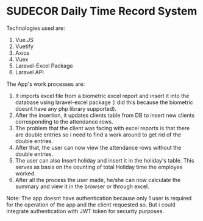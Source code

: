 # SUDECOR Daily Time Record System

Technologies used are: 
 1. Vue.JS 
 2. Vuetify 
 3. Axios
 4. Vuex
 5. Laravel-Excel Package
 6. Laravel API
 
 The App's work processes are:
 
 1. It imports excel file from a biometric excel report and insert it into the database using laravel-excel package (i did this because the biometric doesnt have any php library supported).
 2. After the insertion, it updates clients table from DB to insert new clients corresponding to the attendance rows. 
 3. The problem that the client was facing with excel reports is that there are double entries so i need to find a work around to get rid of the double entries. 
 4. After that, the user can now view the attendance rows without the double entries. 
 5. The user can also Insert holiday and insert it in the holiday's table. This serves as basis on the counting of total Holiday time the employee worked.
 6. After all the process the user made, he/she can now calculate the summary and view it in the browser or through excel. 
 
 Note: The app doesnt have authentication because only 1 user is required for the operation of the app and the client requested so. But i could integrate authentication with JWT token for security purposes. 
